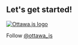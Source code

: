 
## Let's get started!

[![Ottawa.js logo](../../img/ottawajs.png)](http://www.meetup.com/Ottawa-JavaScript/)

Follow [@ottawa_js](http://www.twitter.com/ottawa_js)
